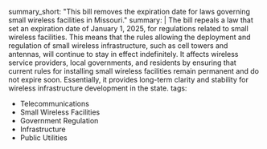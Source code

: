 summary_short: "This bill removes the expiration date for laws governing small wireless facilities in Missouri."
summary: |
  The bill repeals a law that set an expiration date of January 1, 2025, for regulations related to small wireless facilities. This means that the rules allowing the deployment and regulation of small wireless infrastructure, such as cell towers and antennas, will continue to stay in effect indefinitely. It affects wireless service providers, local governments, and residents by ensuring that current rules for installing small wireless facilities remain permanent and do not expire soon. Essentially, it provides long-term clarity and stability for wireless infrastructure development in the state.
tags:
  - Telecommunications
  - Small Wireless Facilities
  - Government Regulation
  - Infrastructure
  - Public Utilities
